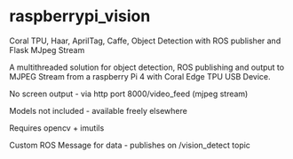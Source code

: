 # raspberrypi_vision
Coral TPU, Haar, AprilTag, Caffe, Object Detection with ROS publisher and Flask MJpeg Stream

A multithreaded solution for object detection, ROS publishing and output to MJPEG Stream from a raspberry Pi 4 with Coral Edge TPU USB Device.

No screen output - via http port 8000/video_feed (mjpeg stream)

Models not included - available freely elsewhere

Requires opencv + imutils

Custom ROS Message for data - publishes on /vision_detect topic
